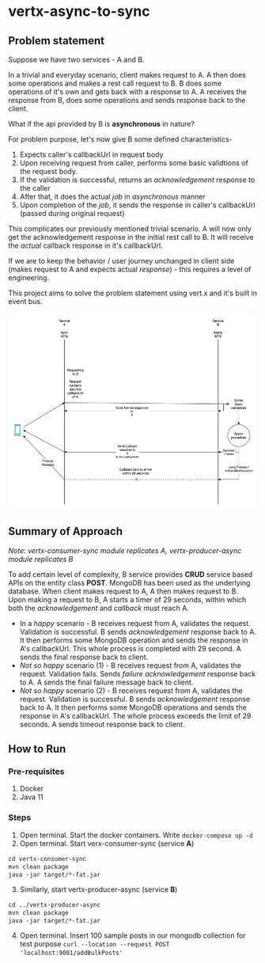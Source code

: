 # vertx-async-to-sync

## Problem statement

Suppose we have two services - A and B. 

In a trivial and everyday scenario, client  makes request to A. A then does some operations and makes a rest call request to B. B does some operations of it's own and gets back with a response to A. A receives the response from B, does some operations and sends response back to the client. 

What if the api provided by B is **asynchronous** in nature?

For problem purpose, let's now give B some defined characteristics-
1. Expects caller's callbackUrl in request body
2. Upon receiving request from caller, performs some basic validtions of the request body.
3. If the validation is successful, returns an *acknowledgement* response to the caller
4. After that, it does the actual *job* in *asynchronous* manner
5. Upon completion of the *job*, it sends the response in caller's callbackUrl (passed during original request)

This complicates our previously mentioned trivial scenario. A will now only get the acknowledgement response in the initial rest call to B. It will receive the *actual* callback response in it's callbackUrl.

If we are to keep the behavior / user journey unchanged in client side (makes request to A and expects actual *response*) - this requires a level of engineering. 

This project aims to solve the problem statement using vert.x and it's built in event bus.


![alt text](https://github.com/tahniat-ashraf/vertx-async-to-sync/blob/master/vertx-async-to-sync.png)

## Summary of Approach

*Note: vertx-consumer-sync module replicates A, vertx-producer-async module replicates B*

To add certain level of complexity, B service provides **CRUD** service based APIs on the entity class **POST**. MongoDB has been used as the underlying database. 
When client makes request to A, A then makes request to B. Upon making a request to B, A starts a timer of 29 seconds, within which both the  *acknowledgement* and *callback* must reach A. 

- In a *happy* scenario - B receives request from A, validates the request. Validation is successful. B sends *acknowledgement* response back to A. It then performs some MongoDB operation and sends the response in A's callbackUrl. This whole process is completed with 29 second. A sends the final response back to client.
- *Not so happy* scenario (1) - B receives request from A, validates the request. Validation fails. Sends *failure*  *acknowledgement* response back to A. A sends the final failure message back to client.
- *Not so happy* scenario (2) - B receives request from A, validates the request. Validation is successful. B sends *acknowledgement* response back to A. It then performs some MongoDB operations and sends the response in A's callbackUrl. The whole process exceeds the limit of 29 seconds. A sends timeout response back to client.

## How to Run

### Pre-requisites
1. Docker
2. Java 11

### Steps
1. Open terminal. Start the docker containers. Write `docker-compose up -d`
2. Open terminal. Start verx-consumer-sync (service **A**)
```
cd vertx-consumer-sync
mvn clean package
java -jar target/*-fat.jar
```
3. Similarly, start vertx-producer-async (service **B**)

```
cd ../vertx-producer-async
mvn clean package
java -jar target/*-fat.jar
```
4. Open terminal. Insert 100 sample posts in our mongodb collection for test purpose
`curl --location --request POST 'localhost:9081/addBulkPosts'`



